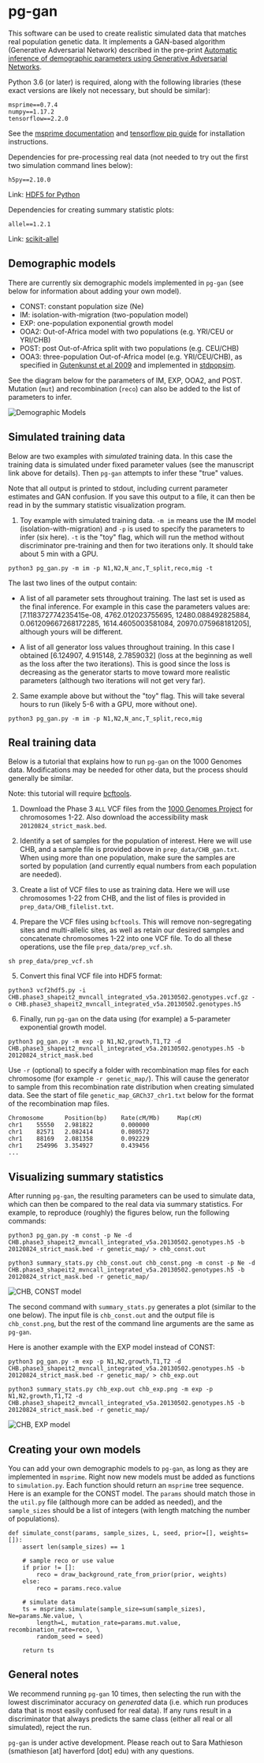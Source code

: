 # pg-gan

This software can be used to create realistic simulated data that matches real
population genetic data. It implements a GAN-based algorithm (Generative Adversarial Network)
described in the pre-print [Automatic inference of demographic parameters using Generative Adversarial Networks](https://www.biorxiv.org/content/10.1101/2020.08.05.237834v1).

Python 3.6 (or later) is required, along with the following libraries (these exact versions are likely not necessary, but should be similar):

~~~
msprime==0.7.4
numpy==1.17.2
tensorflow==2.2.0
~~~

See the [msprime documentation](https://msprime.readthedocs.io/en/stable/index.html) and
[tensorflow pip guide](https://www.tensorflow.org/install/pip) for installation instructions.

Dependencies for pre-processing real data (not needed to try out the first two simulation command lines below):

~~~
h5py==2.10.0
~~~

Link: [HDF5 for Python](https://www.h5py.org/)

Dependencies for creating summary statistic plots:

~~~
allel==1.2.1
~~~

Link: [scikit-allel](https://scikit-allel.readthedocs.io/en/stable/)

## Demographic models

There are currently six demographic models implemented in `pg-gan` (see below for information about adding your own model).

* CONST: constant population size (Ne)
* IM: isolation-with-migration (two-population model)
* EXP: one-population exponential growth model
* OOA2: Out-of-Africa model with two populations (e.g. YRI/CEU or YRI/CHB)
* POST: post Out-of-Africa split with two populations (e.g. CEU/CHB)
* OOA3: three-population Out-of-Africa model (e.g. YRI/CEU/CHB), as specified in [Gutenkunst et al 2009](https://journals.plos.org/plosgenetics/article?id=10.1371/journal.pgen.1000695) and implemented in [stdpopsim](https://elifesciences.org/articles/54967).

See the diagram below for the parameters of IM, EXP, OOA2, and POST. Mutation (`mut`) and recombination (`reco`) can also be added to
the list of parameters to infer.

![Demographic Models](figs/models.png)

## Simulated training data

Below are two examples with *simulated* training data. In this case the training data is simulated under fixed parameter values (see the manuscript link above for details). Then `pg-gan` attempts to infer these "true" values.

Note that all output is printed to stdout, including current parameter estimates and GAN confusion. If you save this output to a file, it
can then be read in by the summary statistic visualization program.

1. Toy example with simulated training data. `-m im` means use the IM model (isolation-with-migration) and
`-p` is used to specify the parameters to infer (six here). `-t` is the "toy" flag, which will run the method without discriminator
pre-training and then for two iterations only. It should take about 5 min with a GPU.

~~~
python3 pg_gan.py -m im -p N1,N2,N_anc,T_split,reco,mig -t
~~~

  The last two lines of the output contain:

  * A list of all parameter sets throughout training. The last set is used as the final inference. For example in this case the parameters values are:
  [7.118372774235415e-08, 4762.012023755695, 12480.088492825884, 0.061209667268172285, 1614.4605003581084, 20970.075968181205], although yours will be different.

  * A list of all generator loss values throughout training. In this case I obtained [6.124907, 4.915148, 2.7859032] (loss at the beginning as well as the loss after the two iterations). This is good since the
  loss is decreasing as the generator starts to move toward more realistic parameters (although two iterations will not get very far).

2. Same example above but without the "toy" flag. This will take several hours to run (likely 5-6 with a GPU, more
    without one).

~~~
python3 pg_gan.py -m im -p N1,N2,N_anc,T_split,reco,mig
~~~

## Real training data

Below is a tutorial that explains how to run `pg-gan` on the 1000 Genomes data. Modifications may be needed for other data, but the process
should generally be similar.

Note: this tutorial will require [bcftools](http://samtools.github.io/bcftools/bcftools.html).

1. Download the Phase 3 `ALL` VCF files from the [1000 Genomes Project](https://www.internationalgenome.org/data) for chromosomes 1-22. Also download
the accessibility mask `20120824_strict_mask.bed`.

2. Identify a set of samples for the population of interest. Here we will use CHB, and a sample file is provided above in `prep_data/CHB_gan.txt`.
When using more than one population, make sure the samples are sorted by population (and currently equal numbers from each population are needed).

3. Create a list of VCF files to use as training data. Here we will use chromosomes 1-22 from CHB, and the list of files is provided in `prep_data/CHB_filelist.txt`.

4. Prepare the VCF files using `bcftools`. This will remove non-segregating sites and multi-allelic sites, as well as retain our desired samples and concatenate chromosomes 1-22 into one VCF file. To do all these operations, use the file `prep_data/prep_vcf.sh`.

~~~
sh prep_data/prep_vcf.sh
~~~

5. Convert this final VCF file into HDF5 format:

~~~
python3 vcf2hdf5.py -i CHB.phase3_shapeit2_mvncall_integrated_v5a.20130502.genotypes.vcf.gz -o CHB.phase3_shapeit2_mvncall_integrated_v5a.20130502.genotypes.h5
~~~

6. Finally, run `pg-gan` on the data using (for example) a 5-parameter exponential growth model.

~~~
python3 pg_gan.py -m exp -p N1,N2,growth,T1,T2 -d CHB.phase3_shapeit2_mvncall_integrated_v5a.20130502.genotypes.h5 -b 20120824_strict_mask.bed
~~~

Use `-r` (optional) to specify a folder with recombination map files for each chromosome (for example `-r genetic_map/`). This will cause the generator to sample from this recombination rate distribution when creating simulated data. See the start of file `genetic_map_GRCh37_chr1.txt` below for the
format of the recombination map files.

~~~
Chromosome      Position(bp)    Rate(cM/Mb)     Map(cM)
chr1    55550   2.981822        0.000000
chr1    82571   2.082414        0.080572
chr1    88169   2.081358        0.092229
chr1    254996  3.354927        0.439456
...
~~~

## Visualizing summary statistics

After running `pg-gan`, the resulting parameters can be used to simulate data, which can then be compared to the real data via summary statistics. For example, to reproduce (roughly) the figures below, run the following commands:

~~~
python3 pg_gan.py -m const -p Ne -d CHB.phase3_shapeit2_mvncall_integrated_v5a.20130502.genotypes.h5 -b 20120824_strict_mask.bed -r genetic_map/ > chb_const.out

python3 summary_stats.py chb_const.out chb_const.png -m const -p Ne -d CHB.phase3_shapeit2_mvncall_integrated_v5a.20130502.genotypes.h5 -b 20120824_strict_mask.bed -r genetic_map/
~~~

![CHB, CONST model](figs/chb_const.png)

The second command with `summary_stats.py` generates a plot (similar to the one below). The input file is `chb_const.out` and the output file is `chb_const.png`, but the rest of the command line arguments are the same as `pg-gan`.

Here is another example with the EXP model instead of CONST:

~~~
python3 pg_gan.py -m exp -p N1,N2,growth,T1,T2 -d CHB.phase3_shapeit2_mvncall_integrated_v5a.20130502.genotypes.h5 -b 20120824_strict_mask.bed -r genetic_map/ > chb_exp.out

python3 summary_stats.py chb_exp.out chb_exp.png -m exp -p N1,N2,growth,T1,T2 -d CHB.phase3_shapeit2_mvncall_integrated_v5a.20130502.genotypes.h5 -b 20120824_strict_mask.bed -r genetic_map/
~~~

![CHB, EXP model](figs/chb_exp.png)

## Creating your own models

You can add your own demographic models to `pg-gan`, as long as they are implemented in `msprime`. Right now new models must be added as functions
to `simulation.py`. Each function should return an `msprime` tree sequence. Here is an example for the CONST model. The `params` should match
those in the `util.py` file (although more can be added as needed), and the `sample_sizes` should be a list of integers (with length matching the number
  of populations).

~~~
def simulate_const(params, sample_sizes, L, seed, prior=[], weights=[]):
    assert len(sample_sizes) == 1

    # sample reco or use value
    if prior != []:
        reco = draw_background_rate_from_prior(prior, weights)
    else:
        reco = params.reco.value

    # simulate data
    ts = msprime.simulate(sample_size=sum(sample_sizes), Ne=params.Ne.value, \
        length=L, mutation_rate=params.mut.value, recombination_rate=reco, \
        random_seed = seed)

    return ts
~~~

## General notes

We recommend running `pg-gan` 10 times, then selecting the run with the lowest discriminator accuracy on *generated* data (i.e. which run produces data that is most easily confused for real data). If any runs result in a discriminator that always predicts the same class (either all real or all simulated), reject the run.

`pg-gan` is under active development. Please reach out to Sara Mathieson (smathieson [at] haverford [dot] edu) with any questions.
